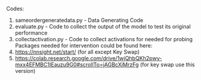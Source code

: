 Codes:
1. sameordergeneratedata.py - Data Generating Code
2. evaluate.py - Code to collect the output of the model to test its original performance
3. collectactivation.py - Code to collect activations for needed for probing
Packages needed for intervention could be found here:
1. https://nnsight.net/start/ (for all except Key Swap)
2. https://colab.research.google.com/drive/1wjQhbQKh2pwy-mxx4EFMBC1IEauzu9G0#scrollTo=jAGBcXiMrzFg (for key swap use this version)

   
